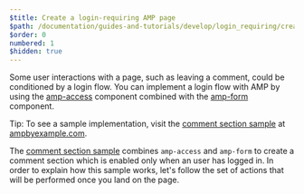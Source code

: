 ```yaml
---
$title: Create a login-requiring AMP page
$path: /documentation/guides-and-tutorials/develop/login_requiring/create-login.html
$order: 0
numbered: 1
$hidden: true
---
```

Some user interactions with a page, such as leaving a comment, could be conditioned by a login flow. You can implement a login flow with AMP by using the [amp-access](/docs/reference/components/amp-access.html) component combined with the [amp-form](/docs/reference/components/amp-form.html) component.

Tip: To see a sample implementation, visit the [comment section sample](https://ampbyexample.com/samples_templates/comment_section/) at [ampbyexample.com](https://ampbyexample.com).

The [comment section sample](https://ampbyexample.com/samples_templates/comment_section/) combines `amp-access` and `amp-form` to create a comment section which is enabled only when an user has logged in. In order to explain how this sample works, let's follow the set of actions that will be performed once you land on the page.
